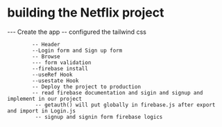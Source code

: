# building the Netflix project
   --- Create the app
   -- configured the tailwind css

            -- Header
            --Login form and Sign up form
            -- Browse
            --- form validation
            --firebase install
            --useRef Hook
            --usestate Hook
            -- Deploy the project to production
            -- read firebase documentation and sigin and signup and implement in our project
             -- getauth() will put globally in firebase.js after export and import in Login.js
             -- signup and signin form firebase logics 
     